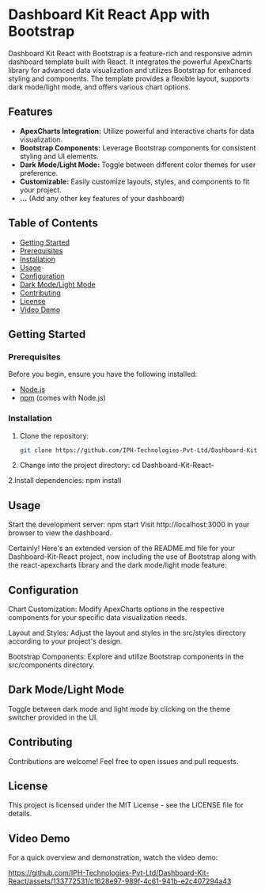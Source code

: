 # Dashboard Kit React App with Bootstrap
Dashboard Kit React with Bootstrap is a feature-rich and responsive admin dashboard template built with React. It integrates the powerful ApexCharts library for advanced data visualization and utilizes Bootstrap for enhanced styling and components. The template provides a flexible layout, supports dark mode/light mode, and offers various chart options.

## Features
- **ApexCharts Integration:** Utilize powerful and interactive charts for data visualization.
- **Bootstrap Components:** Leverage Bootstrap components for consistent styling and UI elements.
- **Dark Mode/Light Mode:** Toggle between different color themes for user preference.
- **Customizable:** Easily customize layouts, styles, and components to fit your project.
- **...** (Add any other key features of your dashboard)

## Table of Contents
- [Getting Started](#getting-started)
- [Prerequisites](#prerequisites)
- [Installation](#installation)
- [Usage](#usage)
- [Configuration](#configuration)
- [Dark Mode/Light Mode](#dark-modelight-mode)
- [Contributing](#contributing)
- [License](#license)
- [Video Demo](#video-demo)

## Getting Started
### Prerequisites
Before you begin, ensure you have the following installed:

- [Node.js](https://nodejs.org/)
- [npm](https://www.npmjs.com/) (comes with Node.js)
### Installation

1. Clone the repository:

   ```bash
   git clone https://github.com/IPH-Technologies-Pvt-Ltd/Dashboard-Kit-React.git
1. Change into the project directory:
   cd Dashboard-Kit-React-

2.Install dependencies:
   npm install
## Usage
Start the development server:
   npm start
   Visit http://localhost:3000 in your browser to view the dashboard.

Certainly! Here's an extended version of the README.md file for your Dashboard-Kit-React project, now including the use of Bootstrap along with the react-apexcharts library and the dark mode/light mode feature:

## Configuration
Chart Customization: Modify ApexCharts options in the respective components for your specific data visualization needs.

Layout and Styles: Adjust the layout and styles in the src/styles directory according to your project's design.

Bootstrap Components: Explore and utilize Bootstrap components in the src/components directory.

## Dark Mode/Light Mode
Toggle between dark mode and light mode by clicking on the theme switcher provided in the UI.
## Contributing
Contributions are welcome! Feel free to open issues and pull requests.
## License
This project is licensed under the MIT License - see the LICENSE file for details.

## Video Demo
For a quick overview and demonstration, watch the video demo: 

https://github.com/IPH-Technologies-Pvt-Ltd/Dashboard-Kit-React/assets/133772531/c1628e97-989f-4c61-941b-e2c407294a43


